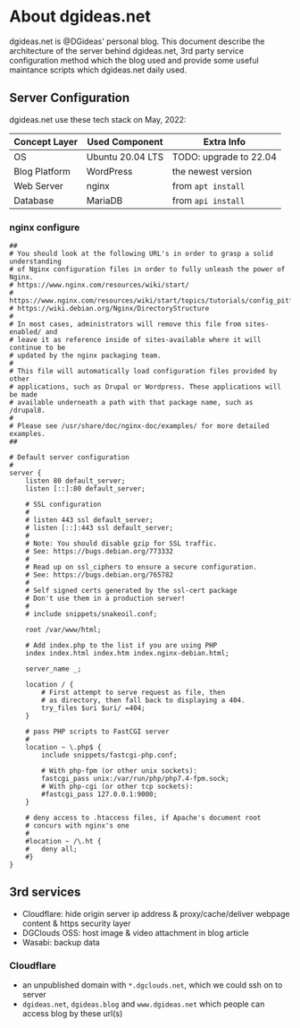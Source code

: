 # About dgideas.net
dgideas.net is @DGideas' personal blog. This document describe the architecture of the server behind dgideas.net, 3rd party service configuration method which the blog used and provide some useful maintance scripts which dgideas.net daily used.

## Server Configuration
dgideas.net use these tech stack on May, 2022:

| Concept Layer | Used Component | Extra Info |
| --- | --- | --- |
| OS | Ubuntu 20.04 LTS | TODO: upgrade to 22.04 |
| Blog Platform | WordPress | the newest version |
| Web Server | nginx | from `apt install` |
| Database | MariaDB | from `api install` |

### nginx configure
```
##
# You should look at the following URL's in order to grasp a solid understanding
# of Nginx configuration files in order to fully unleash the power of Nginx.
# https://www.nginx.com/resources/wiki/start/
# https://www.nginx.com/resources/wiki/start/topics/tutorials/config_pitfalls/
# https://wiki.debian.org/Nginx/DirectoryStructure
#
# In most cases, administrators will remove this file from sites-enabled/ and
# leave it as reference inside of sites-available where it will continue to be
# updated by the nginx packaging team.
#
# This file will automatically load configuration files provided by other
# applications, such as Drupal or Wordpress. These applications will be made
# available underneath a path with that package name, such as /drupal8.
#
# Please see /usr/share/doc/nginx-doc/examples/ for more detailed examples.
##

# Default server configuration
#
server {
	listen 80 default_server;
	listen [::]:80 default_server;

	# SSL configuration
	#
	# listen 443 ssl default_server;
	# listen [::]:443 ssl default_server;
	#
	# Note: You should disable gzip for SSL traffic.
	# See: https://bugs.debian.org/773332
	#
	# Read up on ssl_ciphers to ensure a secure configuration.
	# See: https://bugs.debian.org/765782
	#
	# Self signed certs generated by the ssl-cert package
	# Don't use them in a production server!
	#
	# include snippets/snakeoil.conf;

	root /var/www/html;

	# Add index.php to the list if you are using PHP
	index index.html index.htm index.nginx-debian.html;

	server_name _;

	location / {
		# First attempt to serve request as file, then
		# as directory, then fall back to displaying a 404.
		try_files $uri $uri/ =404;
	}

	# pass PHP scripts to FastCGI server
	#
	location ~ \.php$ {
		include snippets/fastcgi-php.conf;
	
		# With php-fpm (or other unix sockets):
		fastcgi_pass unix:/var/run/php/php7.4-fpm.sock;
		# With php-cgi (or other tcp sockets):
		#fastcgi_pass 127.0.0.1:9000;
	}

	# deny access to .htaccess files, if Apache's document root
	# concurs with nginx's one
	#
	#location ~ /\.ht {
	#	deny all;
	#}
}
```

## 3rd services
* Cloudflare: hide origin server ip address & proxy/cache/deliver webpage content & https security layer
* DGClouds OSS: host image & video attachment in blog article
* Wasabi: backup data

### Cloudflare
* an unpublished domain with `*.dgclouds.net`, which we could ssh on to server
* `dgideas.net`, `dgideas.blog` and `www.dgideas.net` which people can access blog by these url(s)
